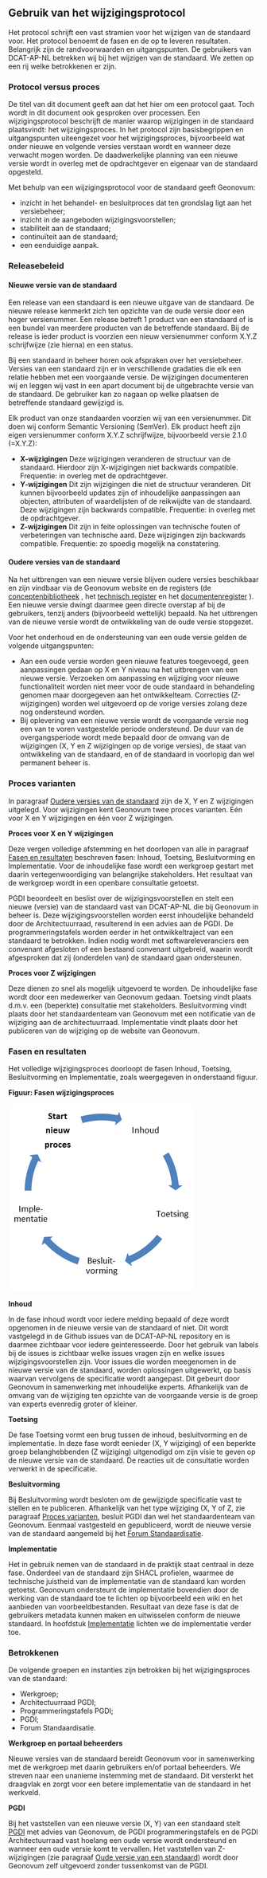 ## Gebruik van het wijzigingsprotocol

Het protocol schrijft een vast stramien voor het wijzigen van de standaard voor. Het protocol benoemt de fasen en de op te leveren resultaten. Belangrijk zijn de randvoorwaarden en uitgangspunten. De gebruikers van DCAT-AP-NL betrekken wij bij het wijzigen van de standaard. We zetten op een rij welke betrokkenen er zijn.

### Protocol versus proces

De titel van dit document geeft aan dat het hier om een protocol gaat. Toch wordt in dit document ook gesproken over processen. Een wijzigingsprotocol beschrijft de manier waarop wijzigingen in de standaard plaatsvindt: het wijzigingsproces. In het protocol zijn basisbegrippen en uitgangspunten uiteengezet voor het wijzigingsproces, bijvoorbeeld wat onder nieuwe en volgende versies verstaan wordt en wanneer deze verwacht mogen worden. De daadwerkelijke planning van een nieuwe versie wordt in overleg met de opdrachtgever en eigenaar van de standaard opgesteld.

Met behulp van een wijzigingsprotocol voor de standaard geeft Geonovum:
- inzicht in het behandel- en besluitproces dat ten grondslag ligt aan het versiebeheer;
- inzicht in de aangeboden wijzigingsvoorstellen;
- stabiliteit aan de standaard;
- continuïteit aan de standaard;
- een eenduidige aanpak.

### Releasebeleid  

#### Nieuwe versie van de standaard

Een release van een standaard is een nieuwe uitgave van de standaard. De nieuwe release kenmerkt zich ten opzichte van de oude versie door een hoger versienummer. Een release betreft 1 product van een standaard of is een bundel van meerdere producten van de betreffende standaard. Bij de release is ieder product is voorzien een nieuw versienummer conform X.Y.Z schrijfwijze (zie hierna) en een status.

Bij een standaard in beheer horen ook afspraken over het versiebeheer. Versies van een standaard zijn er in verschillende gradaties die elk een relatie hebben met een voorgaande versie. De wijzigingen documenteren wij en leggen wij vast in een apart document bij de uitgebrachte versie van de standaard. De gebruiker kan zo nagaan op welke plaatsen de betreffende standaard gewijzigd is.

Elk product van onze standaarden voorzien wij van een versienummer. Dit doen wij conform Semantic Versioning (SemVer). Elk product heeft zijn eigen versienummer conform X.Y.Z schrijfwijze, bijvoorbeeld versie 2.1.0 (=X.Y.Z):
- **X-wijzigingen** Deze wijzigingen veranderen de structuur van de standaard. Hierdoor zijn X-wijzigingen niet backwards compatible. Frequentie: in overleg met de opdrachtgever.
- **Y-wijzigingen** Dit zijn wijzigingen die niet de structuur veranderen. Dit kunnen bijvoorbeeld updates zijn of inhoudelijke aanpassingen aan objecten, attributen of waardelijsten of de reikwijdte van de standaard. Deze wijzigingen zijn backwards compatible. Frequentie: in overleg met de opdrachtgever.
- **Z-wijzigingen** Dit zijn in feite oplossingen van technische fouten of verbeteringen van technische aard. Deze wijzigingen zijn backwards compatible. Frequentie: zo spoedig mogelijk na constatering.

#### Oudere versies van de standaard

Na het uitbrengen van een nieuwe versie blijven oudere versies beschikbaar en zijn vindbaar via de Geonovum website en de registers (de [conceptenbibliotheek](https://definities.geostandaarden.nl/home) , het [technisch register](https://register.geostandaarden.nl/)  en het [documentenregister](https://docs.geostandaarden.nl/) ). Een nieuwe versie dwingt daarmee geen directe overstap af bij de gebruikers, tenzij anders (bijvoorbeeld wettelijk) bepaald. Na het uitbrengen van de nieuwe versie wordt de ontwikkeling van de oude versie stopgezet.

Voor het onderhoud en de ondersteuning van een oude versie gelden de volgende uitgangspunten:

- Aan een oude versie worden geen nieuwe features toegevoegd, geen aanpassingen gedaan op X en Y niveau na het uitbrengen van een nieuwe versie. Verzoeken om aanpassing en wijziging voor nieuwe functionaliteit worden niet meer voor de oude standaard in behandeling genomen maar doorgegeven aan het ontwikkelteam. Correcties (Z-wijzigingen) worden wel uitgevoerd op de vorige versies zolang deze nog ondersteund worden.
- Bij oplevering van een nieuwe versie wordt de voorgaande versie nog een van te voren vastgestelde periode ondersteund. De duur van de overgangsperiode wordt mede bepaald door de omvang van de wijzigingen (X, Y en Z wijzigingen op de vorige versies), de staat van ontwikkeling van de standaard, en of de standaard in voorlopig dan wel permanent beheer is.


### Proces varianten

In paragraaf [Oudere versies van de standaard](#oudere-versies-van-de-standaard) zijn de X, Y en Z wijzigingen uitgelegd. Voor wijzigingen kent Geonovum twee proces varianten. Eén voor X en Y wijzigingen en één voor Z wijzigingen. 

**Proces voor X en Y wijzigingen**

Deze vergen volledige afstemming en het doorlopen van alle in paragraaf [Fasen en resultaten](#fasen-en-resultaten) beschreven fasen: Inhoud, Toetsing, Besluitvorming en Implementatie. Voor de inhoudelijke fase wordt een werkgroep gestart met daarin vertegenwoordiging van belangrijke stakeholders. Het resultaat van de werkgroep wordt in een openbare consultatie getoetst. 

PGDI beoordeelt en beslist over de wijzigingsvoorstellen en stelt een nieuwe (versie) van de standaard vast van DCAT-AP-NL die bij Geonovum in beheer is. Deze wijzigingsvoorstellen worden eerst inhoudelijke behandeld door de Architectuurraad, resulterend in een advies aan de PGDI. De programmeringstafels worden eerder in het ontwikkeltraject van een standaard te betrokken. Indien nodig wordt met softwareleveranciers een convenant afgesloten of een bestaand convenant uitgebreid, waarin wordt afgesproken dat zij (onderdelen van) de standaard gaan ondersteunen.

**Proces voor Z wijzigingen**

Deze dienen zo snel als mogelijk uitgevoerd te worden. De inhoudelijke fase wordt door een medewerker van Geonovum gedaan. Toetsing vindt plaats d.m.v. een (beperkte) consultatie met stakeholders. Besluitvorming vindt plaats door het standaardenteam van Geonovum met een notificatie van de wijziging aan de architectuurraad. Implementatie vindt plaats door het publiceren van de wijziging op de website van Geonovum. 

### Fasen en resultaten

Het volledige wijzigingsproces doorloopt de fasen Inhoud, Toetsing, Besluitvorming en Implementatie, zoals weergegeven in onderstaand figuur. 

**Figuur: Fasen wijzigingsproces**

![Fasen wijzigingsproces](media/fasen_wijzigingsproces.png)

**Inhoud**

In de fase inhoud wordt voor iedere melding bepaald of deze wordt opgenomen in de nieuwe versie van de standaard of niet. Dit wordt vastgelegd in de Github issues van de DCAT-AP-NL repository en is daarmee zichtbaar voor iedere geinteresseerde. Door het gebruik van labels bij de issues is zichtbaar welke issues vragen zijn en welke issues wijzigingsvoorstellen zijn. Voor issues die worden meegenomen in de nieuwe versie van de standaard, worden oplossingen uitgewerkt, op basis waarvan vervolgens de specificatie wordt aangepast. Dit gebeurt door Geonovum in samenwerking met inhoudelijke experts. Afhankelijk van de omvang van de wijziging ten opzichte van de voorgaande versie is de groep van experts evenredig groter of kleiner. 

**Toetsing**

De fase Toetsing vormt een brug tussen de inhoud, besluitvorming en de implementatie. In deze fase wordt eenieder (X, Y wijziging) of een beperkte groep belanghebbenden (Z wijziging) uitgenodigd om zijn visie te geven op de nieuwe versie van de standaard. De reacties uit de consultatie worden verwerkt in de specificatie. 

**Besluitvorming**

Bij Besluitvorming wordt besloten om de gewijzigde specificatie vast te stellen en te publiceren. Afhankelijk van het type wijziging (X, Y of Z, zie paragraaf [Proces varianten](#proces-varianten), besluit PGDI dan wel het standaardenteam van Geonovum. Eenmaal vastgesteld en gepubliceerd, wordt de nieuwe versie van de standaard aangemeld bij het [Forum Standaardisatie](https://forumstandaardisatie.nl/open-standaarden/verplicht?trefwoord=182).

**Implementatie**

Het in gebruik nemen van de standaard in de praktijk staat centraal in deze fase. Onderdeel van de standaard zijn SHACL profielen, waarmee de technische juistheid van de implementatie van de standaard kan worden getoetst. Geonovum ondersteunt de implementatie bovendien door de werking van de standaard toe te lichten op bijvoorbeeld een wiki en het aanbieden van voorbeeldbestanden. Resultaat van deze fase is dat de gebruikers metadata kunnen maken en uitwisselen conform de nieuwe standaard. In hoofdstuk [Implementatie](#Implementatie) lichten we de implementatie verder toe.

### Betrokkenen

De volgende groepen en instanties zijn betrokken bij het wijzigingsproces van de standaard:

-	Werkgroep;
-	Architectuurraad PGDI;
-   Programmeringstafels PGDI;
-   PGDI;
-	Forum Standaardisatie.


**Werkgroep en portaal beheerders**

Nieuwe versies van de standaard bereidt Geonovum voor in samenwerking met de werkgroep met daarin gebruikers en/of portaal beheerders. We streven naar een unanieme instemming met de standaard. Dit versterkt het draagvlak en zorgt voor een betere implementatie van de standaard in het werkveld. 

**PGDI**

Bij het vaststellen van een nieuwe versie (X, Y) van een standaard stelt [PGDI](https://pgdi.nl/) met advies van Geonovum, de PGDI programmeringstafels en de PGDI Architectuurraad vast hoelang een oude versie wordt ondersteund en wanneer een oude versie komt te vervallen. Het vaststellen van Z-wijzigingen (zie paragraaf [Oude versie van een standaard](#oude-versie-van-een-standaard)) wordt door Geonovum zelf uitgevoerd zonder tussenkomst van de PGDI. 

